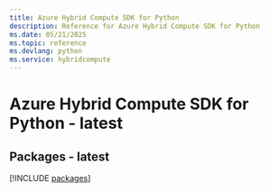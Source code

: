 ```yaml
---
title: Azure Hybrid Compute SDK for Python
description: Reference for Azure Hybrid Compute SDK for Python
ms.date: 05/21/2025
ms.topic: reference
ms.devlang: python
ms.service: hybridcompute
---
```

# Azure Hybrid Compute SDK for Python - latest
## Packages - latest
[!INCLUDE [packages](hybrid-compute-index.md)]